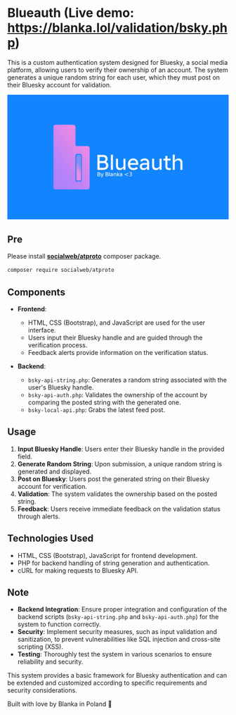 # Blueauth (Live demo: https://blanka.lol/validation/bsky.php)
This is a custom authentication system designed for Bluesky, a social media platform, allowing users to verify their ownership of an account. The system generates a unique random string for each user, which they must post on their Bluesky account for validation.

![Blueauth](https://github.com/CryBlanka/blueauth/blob/main/blueauth-system.jpg?raw=true)

## Pre
Please install [**socialweb/atproto**](https://github.com/socialweb-php/atproto) composer package.
```bash
composer require socialweb/atproto
```

## Components
- **Frontend**: 
  - HTML, CSS (Bootstrap), and JavaScript are used for the user interface.
  - Users input their Bluesky handle and are guided through the verification process.
  - Feedback alerts provide information on the verification status.

- **Backend**:
  - `bsky-api-string.php`: Generates a random string associated with the user's Bluesky handle.
  - `bsky-api-auth.php`: Validates the ownership of the account by comparing the posted string with the generated one.
  - `bsky-local-api.php`: Grabs the latest feed post.

## Usage
1. **Input Bluesky Handle**: Users enter their Bluesky handle in the provided field.
2. **Generate Random String**: Upon submission, a unique random string is generated and displayed.
3. **Post on Bluesky**: Users post the generated string on their Bluesky account for verification.
4. **Validation**: The system validates the ownership based on the posted string.
5. **Feedback**: Users receive immediate feedback on the validation status through alerts.

## Technologies Used
- HTML, CSS (Bootstrap), JavaScript for frontend development.
- PHP for backend handling of string generation and authentication.
- cURL for making requests to Bluesky API.

## Note
- **Backend Integration**: Ensure proper integration and configuration of the backend scripts (`bsky-api-string.php` and `bsky-api-auth.php`) for the system to function correctly.
- **Security**: Implement security measures, such as input validation and sanitization, to prevent vulnerabilities like SQL injection and cross-site scripting (XSS).
- **Testing**: Thoroughly test the system in various scenarios to ensure reliability and security.

This system provides a basic framework for Bluesky authentication and can be extended and customized according to specific requirements and security considerations.

Built with love by Blanka in Poland 💜
